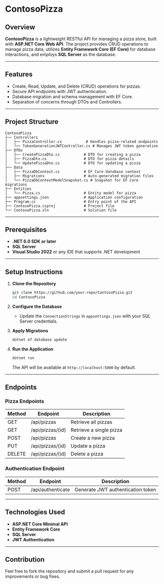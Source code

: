 # ContosoPizza

## Overview
**ContosoPizza** is a lightweight RESTful API for managing a pizza store, built with **ASP.NET Core Web API**. The project provides CRUD operations to manage pizza data, utilizes **Entity Framework Core (EF Core)** for database interactions, and employs **SQL Server** as the database.

---

## Features
- Create, Read, Update, and Delete (CRUD) operations for pizzas.
- Secure API endpoints with JWT authentication.
- Database migration and schema management with EF Core.
- Separation of concerns through DTOs and Controllers.

---

## Project Structure

```
ContosoPizza
├── Controllers
│   ├── PizzaController.cs           # Handles pizza-related endpoints
│   └── TokenGenerationJWTController.cs # Manages JWT token generation
├── DTOs
│   ├── CreatePizzaDto.cs           # DTO for creating a pizza
│   ├── PizzaDto.cs                 # DTO for pizza details
│   └── UpdatePizzaDto.cs           # DTO for updating a pizza
├── Data
│   ├── PizzaDbContext.cs           # EF Core database context
│   ├── Migrations                  # Auto-generated migration files
│   └── PizzaDbContextModelSnapshot.cs # Snapshot for EF Core migrations
├── Entities
│   └── Pizza.cs                    # Entity model for pizza
├── appsettings.json                # Application configuration
├── Program.cs                      # Entry point of the API
├── ContosoPizza.csproj             # Project file
└── ContosoPizza.sln                # Solution file
```

---

## Prerequisites

- **.NET 6.0 SDK or later**
- **SQL Server**
- **Visual Studio 2022** or any IDE that supports .NET development

---

## Setup Instructions

1. **Clone the Repository**
   ```bash
   git clone https://github.com/your-repo/ContosoPizza.git
   cd ContosoPizza
   ```

2. **Configure the Database**
   - Update the `ConnectionStrings` in `appsettings.json` with your SQL Server credentials.

3. **Apply Migrations**
   ```bash
   dotnet ef database update
   ```

4. **Run the Application**
   ```bash
   dotnet run
   ```
   The API will be available at `http://localhost:5000` by default.

---

## Endpoints

### Pizza Endpoints
| Method | Endpoint       | Description             |
|--------|----------------|-------------------------|
| GET    | /api/pizzas    | Retrieve all pizzas     |
| GET    | /api/pizzas/{id}| Retrieve a single pizza |
| POST   | /api/pizzas    | Create a new pizza      |
| PUT    | /api/pizzas/{id}| Update a pizza          |
| DELETE | /api/pizzas/{id}| Delete a pizza          |

### Authentication Endpoint
| Method | Endpoint          | Description                  |
|--------|-------------------|------------------------------|
| POST   | /api/authenticate | Generate JWT authentication token |

---

## Technologies Used
- **ASP.NET Core Minimal API**
- **Entity Framework Core**
- **SQL Server**
- **JWT Authentication**

---

## Contribution
Feel free to fork the repository and submit a pull request for any improvements or bug fixes.
